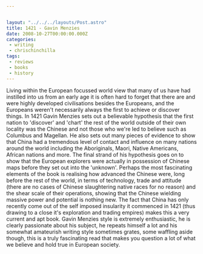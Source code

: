 ```yaml
---


layout: "../../../layouts/Post.astro"
title: 1421 - Gavin Menzies
date: 2008-10-27T00:00:00.000Z
categories:
 - writing
 - chrischinchilla
tags:
 - reviews 
 - books 
 - history
---
```


Living within the European focussed world view that many of us have had instilled into us from an early age it is often hard to forget that there are and were highly developed civilisations besides the Europeans, and the Europeans weren't necessarily always the first to achieve or discover things. In 1421 Gavin Menzies sets out a believable hypothesis that the first nation to 'discover' and 'chart' the rest of the world outside of their own locality was the Chinese and not those who we're led to believe such as Columbus and Magellan. He also sets out many pieces of evidence to show that China had a tremendous level of contact and influence on many nations around the world including the Aboriginals, Maori, Native Americans, African nations and more. The final strand of his hypothesis goes on to show that the European explorers were actually in possession of Chinese maps before they set out into the 'unknown'. Perhaps the most fascinating elements of the book is realising how advanced the Chinese were, long before the rest of the world, in terms of technology, trade and attitude (there are no cases of Chinese slaughtering native races for no reason) and the shear scale of their operations, showing that the Chinese wielding massive power and potential is nothing new. The fact that China has only recently come out of the self imposed insularity it commenced in 1421 (thus drawing to a close it's exploration and trading empires) makes this a very current and apt book. Gavin Menzies style is extremely enthusiastic, he is clearly passionate about his subject, he repeats himself a lot and his somewhat amateurish writing style sometimes grates, some waffling aside though, this is a truly fascinating read that makes you question a lot of what we believe and hold true in European society.
